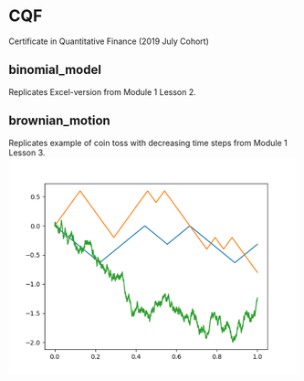 # CQF
Certificate in Quantitative Finance (2019 July Cohort)

## binomial_model
Replicates Excel-version from Module 1 Lesson 2.

## brownian_motion
Replicates example of coin toss with decreasing time steps from Module 1 Lesson 3.
![Example](images/coin_toss_example_M1L3.png)
